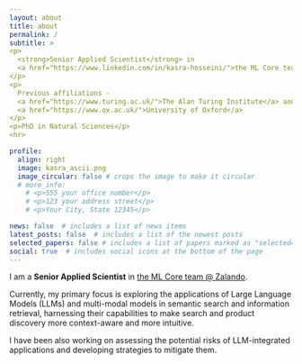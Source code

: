 ```yaml
---
layout: about
title: about
permalink: /
subtitle: >
<p>
  <strong>Senior Applied Scientist</strong> in
  <a href="https://www.linkedin.com/in/kasra-hosseini/">the ML Core team @ Zalando</a>
</p>
<p>
  Previous affiliations - 
  <a href="https://www.turing.ac.uk/">The Alan Turing Institute</a> and
  <a href="https://www.ox.ac.uk/">University of Oxford</a>
</p>
<p>PhD in Natural Sciences</p>
<hr>

profile:
  align: right
  image: kasra_ascii.png
  image_circular: false # crops the image to make it circular
  # more_info:
    # <p>555 your office number</p>
    # <p>123 your address street</p>
    # <p>Your City, State 12345</p>

news: false  # includes a list of news items
latest_posts: false  # includes a list of the newest posts
selected_papers: false # includes a list of papers marked as "selected={true}"
social: true  # includes social icons at the bottom of the page
---
```


I am a <strong>Senior Applied Scientist</strong> in <a href="https://www.linkedin.com/in/kasra-hosseini/">the ML Core team @ Zalando</a>.

Currently, my primary focus is exploring the applications of Large Language Models (LLMs) and multi-modal models in semantic search and information retrieval, harnessing their capabilities to make search and product discovery more context-aware and more intuitive. 

I have been also working on assessing the potential risks of LLM-integrated applications and developing strategies to mitigate them.